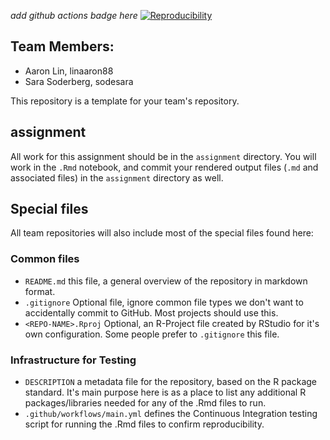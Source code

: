 
*add github actions badge here*
[![Reproducibility](https://github.com/espm-157/spatial-sara-aaron-geospatial/actions/workflows/main.yml/badge.svg)](https://github.com/espm-157/spatial-sara-aaron-geospatial/actions/workflows/main.yml)

## Team Members:

- Aaron Lin, linaaron88
- Sara Soderberg, sodesara

This repository is a template for your team's repository.

## assignment

All work for this assignment should be in the `assignment` directory.  You will work in the `.Rmd` notebook, and commit your rendered output files (`.md` and associated files) in the `assignment` directory as well.

## Special files

All team repositories will also include most of the special files found here:

### Common files

- `README.md` this file, a general overview of the repository in markdown format.  
- `.gitignore` Optional file, ignore common file types we don't want to accidentally commit to GitHub. Most projects should use this. 
- `<REPO-NAME>.Rproj` Optional, an R-Project file created by RStudio for it's own configuration.  Some people prefer to `.gitignore` this file.


### Infrastructure for Testing

- `DESCRIPTION` a metadata file for the repository, based on the R package standard. It's main purpose here is as a place to list any additional R packages/libraries needed for any of the .Rmd files to run.
- `.github/workflows/main.yml` defines the Continuous Integration testing script for running the .Rmd files to confirm reproducibility.




